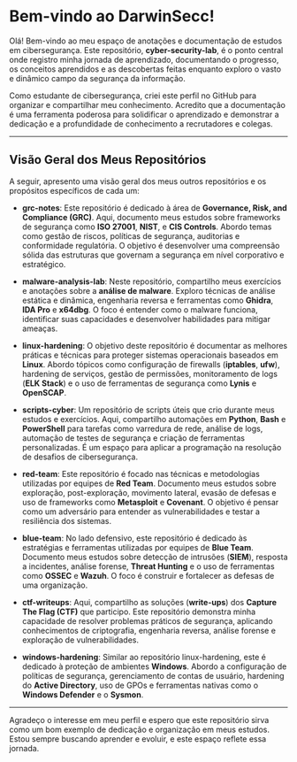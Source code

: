 # Bem-vindo ao DarwinSecc!

Olá! Bem-vindo ao meu espaço de anotações e documentação de estudos em cibersegurança. Este repositório, **cyber-security-lab**, é o ponto central onde registro minha jornada de aprendizado, documentando o progresso, os conceitos aprendidos e as descobertas feitas enquanto exploro o vasto e dinâmico campo da segurança da informação.

Como estudante de cibersegurança, criei este perfil no GitHub para organizar e compartilhar meu conhecimento. Acredito que a documentação é uma ferramenta poderosa para solidificar o aprendizado e demonstrar a dedicação e a profundidade de conhecimento a recrutadores e colegas.

---

## Visão Geral dos Meus Repositórios

A seguir, apresento uma visão geral dos meus outros repositórios e os propósitos específicos de cada um:

* **grc-notes**: Este repositório é dedicado à área de **Governance, Risk, and Compliance (GRC)**. Aqui, documento meus estudos sobre frameworks de segurança como **ISO 27001**, **NIST**, e **CIS Controls**. Abordo temas como gestão de riscos, políticas de segurança, auditorias e conformidade regulatória. O objetivo é desenvolver uma compreensão sólida das estruturas que governam a segurança em nível corporativo e estratégico.

* **malware-analysis-lab**: Neste repositório, compartilho meus exercícios e anotações sobre a **análise de malware**. Exploro técnicas de análise estática e dinâmica, engenharia reversa e ferramentas como **Ghidra**, **IDA Pro** e **x64dbg**. O foco é entender como o malware funciona, identificar suas capacidades e desenvolver habilidades para mitigar ameaças.

* **linux-hardening**: O objetivo deste repositório é documentar as melhores práticas e técnicas para proteger sistemas operacionais baseados em **Linux**. Abordo tópicos como configuração de firewalls (**iptables**, **ufw**), hardening de serviços, gestão de permissões, monitoramento de logs (**ELK Stack**) e o uso de ferramentas de segurança como **Lynis** e **OpenSCAP**.

* **scripts-cyber**: Um repositório de scripts úteis que crio durante meus estudos e exercícios. Aqui, compartilho automações em **Python**, **Bash** e **PowerShell** para tarefas como varredura de rede, análise de logs, automação de testes de segurança e criação de ferramentas personalizadas. É um espaço para aplicar a programação na resolução de desafios de cibersegurança.

* **red-team**: Este repositório é focado nas técnicas e metodologias utilizadas por equipes de **Red Team**. Documento meus estudos sobre exploração, post-exploração, movimento lateral, evasão de defesas e uso de frameworks como **Metasploit** e **Covenant**. O objetivo é pensar como um adversário para entender as vulnerabilidades e testar a resiliência dos sistemas.

* **blue-team**: No lado defensivo, este repositório é dedicado às estratégias e ferramentas utilizadas por equipes de **Blue Team**. Documento meus estudos sobre detecção de intrusões (**SIEM**), resposta a incidentes, análise forense, **Threat Hunting** e o uso de ferramentas como **OSSEC** e **Wazuh**. O foco é construir e fortalecer as defesas de uma organização.

* **ctf-writeups**: Aqui, compartilho as soluções (**write-ups**) dos **Capture The Flag (CTF)** que participo. Este repositório demonstra minha capacidade de resolver problemas práticos de segurança, aplicando conhecimentos de criptografia, engenharia reversa, análise forense e exploração de vulnerabilidades.

* **windows-hardening**: Similar ao repositório linux-hardening, este é dedicado à proteção de ambientes **Windows**. Abordo a configuração de políticas de segurança, gerenciamento de contas de usuário, hardening do **Active Directory**, uso de GPOs e ferramentas nativas como o **Windows Defender** e o **Sysmon**.

---

Agradeço o interesse em meu perfil e espero que este repositório sirva como um bom exemplo de dedicação e organização em meus estudos. Estou sempre buscando aprender e evoluir, e este espaço reflete essa jornada.
